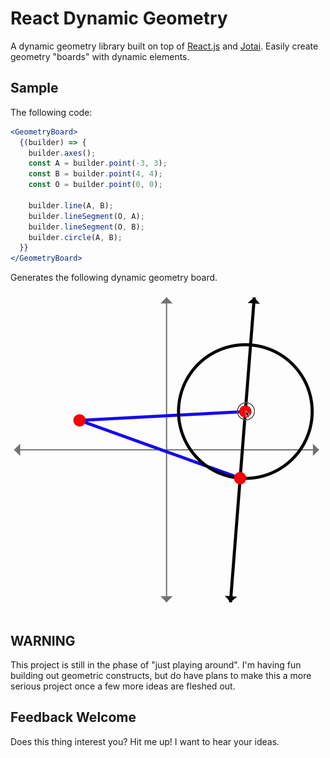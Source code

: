 # React Dynamic Geometry

A dynamic geometry library built on top of [React.js](https://reactjs.org/) and [Jotai](https://github.com/pmndrs/jotai). Easily create geometry "boards" with dynamic elements.

## Sample

The following code:

```jsx
<GeometryBoard>
  {(builder) => {
  	builder.axes();
  	const A = builder.point(-3, 3);
  	const B = builder.point(4, 4);
  	const O = builder.point(0, 0);

  	builder.line(A, B);
  	builder.lineSegment(O, A);
  	builder.lineSegment(O, B);
  	builder.circle(A, B);
  }}
</GeometryBoard>
```

Generates the following dynamic geometry board.

![Sample of dynamic geometry board](./docs/img/rdg.gif)

## WARNING

This project is still in the phase of "just playing around". I'm having fun building out geometric constructs, but do have plans to make this a more serious project once a few more ideas are fleshed out.

## Feedback Welcome

Does this thing interest you? Hit me up! I want to hear your ideas.

